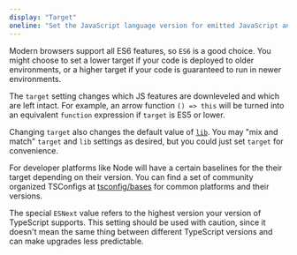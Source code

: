 ```yaml
---
display: "Target"
oneline: "Set the JavaScript language version for emitted JavaScript and include compatible library declarations."
---
```


Modern browsers support all ES6 features, so `ES6` is a good choice.
You might choose to set a lower target if your code is deployed to older environments, or a higher target if your code is guaranteed to run in newer environments.

The `target` setting changes which JS features are downleveled and which are left intact.
For example, an arrow function `() => this` will be turned into an equivalent `function` expression if `target` is ES5 or lower.

Changing `target` also changes the default value of [`lib`](#lib).
You may "mix and match" `target` and `lib` settings as desired, but you could just set `target` for convenience.

For developer platforms like Node will have a certain baselines for the their target depending on their version. You can find a set of community organized TSConfigs at [tsconfig/bases](https://github.com/tsconfig/bases#centralized-recommendations-for-tsconfig-bases) for common platforms and their versions.

The special `ESNext` value refers to the highest version your version of TypeScript supports.
This setting should be used with caution, since it doesn't mean the same thing between different TypeScript versions and can make upgrades less predictable.
